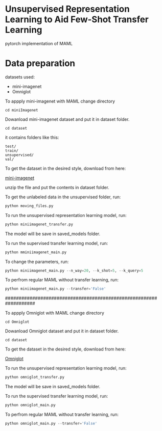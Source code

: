 # Unsupervised Representation Learning to Aid Few-Shot Transfer Learning
pytorch implementation of MAML

# Data preparation

datasets used: 

* mini-imagenet
* Omniglot

To appply mini-imagenet with MAML change directory

```shell
cd miniImagenet
```

Dowanload mini-imagenet dataset and put it in dataset folder.

```shell
cd dataset
```

it contains folders like this:

```shell
test/
train/
unsupervised/
val/
```

To get the dataset in the desired style, download from here: 

<a href="https://drive.google.com/file/d/19a_6Krjjv3XCQwiZGqFtTdGb4KHMFl21/view?usp=sharing" target="_blank">mini-imagenet</a>

unzip the file and put the contents in dataset folder.

To get the unlabeled data in the unsupervised folder, run:

```python
python moving_files.py
```

To run the unsupervised representation learning model, run:

```python
python miniimagenet_transfer.py
```
The model will be save in saved_models folder.

To run the supervised transfer learning model, run:

```python
python mminiimagenet_main.py
```

To change the parameters, run:

```python
python miniimagenet_main.py --n_way=20, --k_shot=5, --k_query=5
```
To perfrom regular MAML without transfer learning, run: 
```python
python miniimagenet_main.py --transfer='False'
```

###################################################################

To appply Omniglot with MAML change directory

```shell
cd Omniglot
```

Dowanload Omniglot dataset and put it in dataset folder.

```shell
cd dataset
```

To get the dataset in the desired style, download from here: 

<a href="https://drive.google.com/file/d/1A_A8Huh4os6zzot8GMD5vBSqHc3wX9Fk/view?usp=sharing" target="_blank">Omniglot</a>

To run the unsupervised representation learning model, run:

```python
python omniglot_transfer.py
```
The model will be save in saved_models folder.

To run the supervised transfer learning model, run:

```python
python omniglot_main.py
```

To perfrom regular MAML without transfer learning, run: 
```python
python omniglot_main.py --transfer='False'
```
